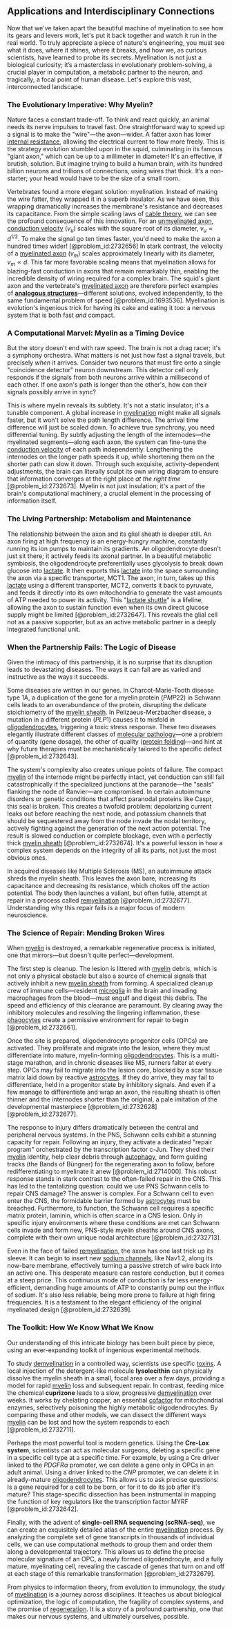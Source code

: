 ## Applications and Interdisciplinary Connections

Now that we've taken apart the beautiful machine of myelination to see how its gears and levers work, let's put it back together and watch it run in the real world. To truly appreciate a piece of nature's engineering, you must see what it does, where it shines, where it breaks, and how we, as curious scientists, have learned to probe its secrets. Myelination is not just a biological curiosity; it’s a masterclass in evolutionary problem-solving, a crucial player in computation, a metabolic partner to the neuron, and tragically, a focal point of human disease. Let's explore this vast, interconnected landscape.

### The Evolutionary Imperative: Why Myelin?

Nature faces a constant trade-off. To think and react quickly, an animal needs its nerve impulses to travel fast. One straightforward way to speed up a signal is to make the "wire"—the axon—wider. A fatter axon has lower [internal resistance](@article_id:267623), allowing the electrical current to flow more freely. This is the strategy evolution stumbled upon in the squid, culminating in its famous "giant axon," which can be up to a millimeter in diameter! It's an effective, if brutish, solution. But imagine trying to build a human brain, with its hundred billion neurons and trillions of connections, using wires that thick. It’s a non-starter; your head would have to be the size of a small room.

Vertebrates found a more elegant solution: myelination. Instead of making the wire fatter, they wrapped it in a superb insulator. As we have seen, this wrapping dramatically increases the membrane's resistance and decreases its capacitance. From the simple scaling laws of [cable theory](@article_id:177115), we can see the profound consequence of this innovation. For an [unmyelinated axon](@article_id:171870), [conduction velocity](@article_id:155635) ($v_u$) scales with the square root of its diameter, $v_u \propto d^{1/2}$. To make the signal go ten times faster, you'd need to make the axon a hundred times wider! [@problem_id:2732656] In stark contrast, the velocity of a [myelinated axon](@article_id:192208) ($v_m$) scales approximately linearly with its diameter, $v_m \propto d$. This far more favorable scaling means that myelination allows for blazing-fast conduction in axons that remain remarkably thin, enabling the incredible density of wiring required for a complex brain. The squid's giant axon and the vertebrate's [myelinated axon](@article_id:192208) are therefore perfect examples of **[analogous structures](@article_id:270645)**—different solutions, evolved independently, to the same fundamental problem of speed [@problem_id:1693536]. Myelination is evolution's ingenious trick for having its cake and eating it too: a nervous system that is both fast *and* compact.

### A Computational Marvel: Myelin as a Timing Device

But the story doesn't end with raw speed. The brain is not a drag racer; it's a symphony orchestra. What matters is not just how fast a signal travels, but precisely *when* it arrives. Consider two neurons that must fire onto a single "coincidence detector" neuron downstream. This detector cell only responds if the signals from both neurons arrive within a millisecond of each other. If one axon's path is longer than the other's, how can their signals possibly arrive in sync?

This is where myelin reveals its subtlety. It's not a static insulator; it's a tunable component. A global increase in [myelination](@article_id:136698) might make all signals faster, but it won't solve the path length difference. The arrival time difference will just be scaled down. To achieve true synchrony, you need differential tuning. By subtly adjusting the length of the internodes—the myelinated segments—along each axon, the system can fine-tune the [conduction velocity](@article_id:155635) of each path independently. Lengthening the internodes on the longer path speeds it up, while shortening them on the shorter path can slow it down. Through such exquisite, activity-dependent adjustments, the brain can literally sculpt its own wiring diagram to ensure that information converges at the right place *at the right time* [@problem_id:2732673]. Myelin is not just insulation; it's a part of the brain's computational machinery, a crucial element in the processing of information itself.

### The Living Partnership: Metabolism and Maintenance

The relationship between the axon and its glial sheath is deeper still. An axon firing at high frequency is an energy-hungry machine, constantly running its ion pumps to maintain its gradients. An oligodendrocyte doesn't just sit there; it actively feeds its axonal partner. In a beautiful metabolic symbiosis, the oligodendrocyte preferentially uses glycolysis to break down glucose into [lactate](@article_id:173623). It then exports this [lactate](@article_id:173623) into the space surrounding the axon via a specific transporter, MCT1. The axon, in turn, takes up this [lactate](@article_id:173623) using a different transporter, MCT2, converts it back to pyruvate, and feeds it directly into its own mitochondria to generate the vast amounts of ATP needed to power its activity. This "[lactate shuttle](@article_id:163812)" is a lifeline, allowing the axon to sustain function even when its own direct glucose supply might be limited [@problem_id:2732647]. This reveals the glial cell not as a passive supporter, but as an active metabolic partner in a deeply integrated functional unit.

### When the Partnership Fails: The Logic of Disease

Given the intimacy of this partnership, it is no surprise that its disruption leads to devastating diseases. The ways it can fail are as varied and instructive as the ways it succeeds.

Some diseases are written in our genes. In Charcot-Marie-Tooth disease type 1A, a duplication of the gene for a myelin protein ($PMP22$) in Schwann cells leads to an overabundance of the protein, disrupting the delicate stoichiometry of the [myelin sheath](@article_id:149072). In Pelizaeus-Merzbacher disease, a mutation in a different protein ($PLP1$) causes it to misfold in [oligodendrocytes](@article_id:155003), triggering a toxic stress response. These two diseases elegantly illustrate different classes of [molecular pathology](@article_id:166233)—one a problem of quantity (gene dosage), the other of quality ([protein folding](@article_id:135855))—and hint at why future therapies must be mechanistically tailored to the specific defect [@problem_id:2732643].

The system's complexity also creates unique points of failure. The compact [myelin](@article_id:152735) of the internode might be perfectly intact, yet conduction can still fail catastrophically if the specialized junctions at the paranode—the "seals" flanking the node of Ranvier—are compromised. In certain autoimmune disorders or genetic conditions that affect paranodal proteins like Caspr, this seal is broken. This creates a twofold problem: depolarizing current leaks out before reaching the next node, and potassium channels that should be sequestered away from the node invade the nodal territory, actively fighting against the generation of the next action potential. The result is slowed conduction or complete blockage, even with a perfectly thick [myelin sheath](@article_id:149072) [@problem_id:2732674]. It's a powerful lesson in how a complex system depends on the integrity of all its parts, not just the most obvious ones.

In acquired diseases like Multiple Sclerosis (MS), an autoimmune attack shreds the myelin sheath. This leaves the axon bare, increasing its capacitance and decreasing its resistance, which chokes off the action potential. The body then launches a valiant, but often futile, attempt at repair in a process called [remyelination](@article_id:170662) [@problem_id:2732677]. Understanding why this repair fails is a major focus of modern neuroscience.

### The Science of Repair: Mending Broken Wires

When [myelin](@article_id:152735) is destroyed, a remarkable regenerative process is initiated, one that mirrors—but doesn't quite perfect—development.

The first step is cleanup. The lesion is littered with [myelin](@article_id:152735) debris, which is not only a physical obstacle but also a source of chemical signals that actively inhibit a new [myelin sheath](@article_id:149072) from forming. A specialized cleanup crew of immune cells—resident [microglia](@article_id:148187) in the brain and invading macrophages from the blood—must engulf and digest this debris. The speed and efficiency of this clearance are paramount. By clearing away the inhibitory molecules and resolving the lingering inflammation, these [phagocytes](@article_id:199367) create a permissive environment for repair to begin [@problem_id:2732661].

Once the site is prepared, oligodendrocyte progenitor cells (OPCs) are activated. They proliferate and migrate into the lesion, where they must differentiate into mature, myelin-forming [oligodendrocytes](@article_id:155003). This is a multi-stage marathon, and in chronic diseases like MS, runners falter at every step. OPCs may fail to migrate into the lesion core, blocked by a scar tissue matrix laid down by reactive [astrocytes](@article_id:154602). If they do arrive, they may fail to differentiate, held in a progenitor state by inhibitory signals. And even if a few manage to differentiate and wrap an axon, the resulting sheath is often thinner and the internodes shorter than the original, a pale imitation of the developmental masterpiece [@problem_id:2732628] [@problem_id:2732677].

The response to injury differs dramatically between the central and peripheral nervous systems. In the PNS, Schwann cells exhibit a stunning capacity for repair. Following an injury, they activate a dedicated "repair program" orchestrated by the transcription factor c-Jun. They shed their [myelin](@article_id:152735) identity, help clear debris through [autophagy](@article_id:146113), and form guiding tracks (the Bands of Büngner) for the regenerating axon to follow, before redifferentiating to myelinate it anew [@problem_id:2714000]. This robust response stands in stark contrast to the often-failed repair in the CNS. This has led to the tantalizing question: could we use PNS Schwann cells to repair CNS damage? The answer is complex. For a Schwann cell to even enter the CNS, the formidable barrier formed by [astrocytes](@article_id:154602) must be breached. Furthermore, to function, the Schwann cell requires a specific matrix protein, laminin, which is often scarce in a CNS lesion. Only in specific injury environments where these conditions are met can Schwann cells invade and form new, PNS-style myelin sheaths around CNS axons, complete with their own unique nodal architecture [@problem_id:2732713].

Even in the face of failed [remyelination](@article_id:170662), the axon has one last trick up its sleeve. It can begin to insert new [sodium channels](@article_id:202275), like Nav1.2, along its now-bare membrane, effectively turning a passive stretch of wire back into an active one. This desperate measure can restore conduction, but it comes at a steep price. This continuous mode of conduction is far less energy-efficient, demanding huge amounts of ATP to constantly pump out the influx of sodium. It's also less reliable, being more prone to failure at high firing frequencies. It is a testament to the elegant efficiency of the original myelinated design [@problem_id:2732639].

### The Toolkit: How We Know What We Know

Our understanding of this intricate biology has been built piece by piece, using an ever-expanding toolkit of ingenious experimental methods.

To study [demyelination](@article_id:172386) in a controlled way, scientists use specific [toxins](@article_id:162544). A local injection of the detergent-like molecule **lysolecithin** can physically dissolve the myelin sheath in a small, focal area over a few days, providing a model for rapid [myelin](@article_id:152735) loss and subsequent repair. In contrast, feeding mice the chemical **cuprizone** leads to a slow, progressive [demyelination](@article_id:172386) over weeks. It works by chelating copper, an essential [cofactor](@article_id:199730) for mitochondrial enzymes, selectively poisoning the highly metabolic oligodendrocytes. By comparing these and other models, we can dissect the different ways [myelin](@article_id:152735) can be lost and how the system responds to each [@problem_id:2732711].

Perhaps the most powerful tool is modern genetics. Using the **Cre-Lox system**, scientists can act as molecular surgeons, deleting a specific gene in a specific cell type at a specific time. For example, by using a Cre driver linked to the $PDGFR\alpha$ promoter, we can delete a gene only in OPCs in an adult animal. Using a driver linked to the $CNP$ promoter, we can delete it in already-mature [oligodendrocytes](@article_id:155003). This allows us to ask precise questions: Is a gene required for a cell to be born, or for it to do its job after it's mature? This stage-specific dissection has been instrumental in mapping the function of key regulators like the transcription factor MYRF [@problem_id:2732642].

Finally, with the advent of **single-cell RNA sequencing (scRNA-seq)**, we can create an exquisitely detailed atlas of the entire [myelination](@article_id:136698) process. By analyzing the complete set of gene transcripts in thousands of individual cells, we can use computational methods to group them and order them along a developmental trajectory. This allows us to define the precise molecular signature of an OPC, a newly formed oligodendrocyte, and a fully mature, myelinating cell, revealing the cascade of genes that turn on and off at each stage of this remarkable transformation [@problem_id:2732679].

From physics to information theory, from evolution to immunology, the study of [myelination](@article_id:136698) is a journey across disciplines. It teaches us about biological optimization, the logic of computation, the fragility of complex systems, and the promise of [regeneration](@article_id:145678). It is a story of a profound partnership, one that makes our nervous systems, and ultimately ourselves, possible.